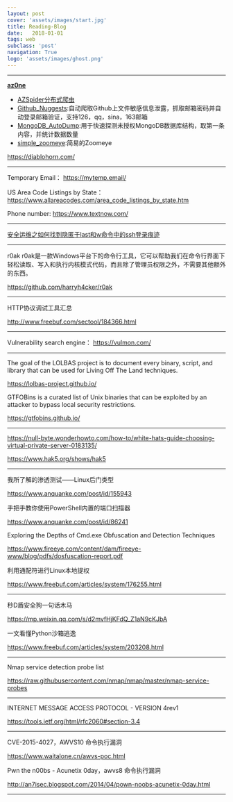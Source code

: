 ```yaml
---
layout: post
cover: 'assets/images/start.jpg'
title: Reading-Blog
date:   2018-01-01
tags: web
subclass: 'post'
navigation: True
logo: 'assets/images/ghost.png'
---
```


---

[**az0ne**](http://az0ne.lofter.com/)

- [AZSpider分布式爬虫](https://github.com/az0ne/AZSpider)
- [Github_Nuggests](https://github.com/az0ne/Github_Nuggests):自动爬取Github上文件敏感信息泄露，抓取邮箱密码并自动登录邮箱验证，支持126，qq，sina，163邮箱 
- [MongoDB_AutoDump](https://github.com/az0ne/MongoDB_AutoDump):用于快速探测未授权MongoDB数据库结构，取第一条内容，并统计数据数量
- [simple_zoomeye](https://github.com/az0ne/simple_zoomeye):简易的Zoomeye

https://diablohorn.com/

---

Temporary Email：
https://mytemp.email/

US Area Code Listings by State：
https://www.allareacodes.com/area_code_listings_by_state.htm

Phone number:
https://www.textnow.com/

---

[安全运维之如何找到隐匿于last和w命令中的ssh登录痕迹](http://www.freebuf.com/articles/system/182860.html)

---

r0ak
r0ak是一款Windows平台下的命令行工具，它可以帮助我们在命令行界面下轻松读取、写入和执行内核模式代码，而且除了管理员权限之外，不需要其他额外的东西。

https://github.com/harryh4cker/r0ak

---

HTTP协议调试工具汇总

http://www.freebuf.com/sectool/184366.html

---

Vulnerability search engine：
https://vulmon.com/

---

The goal of the LOLBAS project is to document every binary, script, and library that can be used for Living Off The Land techniques.

https://lolbas-project.github.io/

GTFOBins is a curated list of Unix binaries that can be exploited by an attacker to bypass local security restrictions.

https://gtfobins.github.io/


---

https://null-byte.wonderhowto.com/how-to/white-hats-guide-choosing-virtual-private-server-0183135/

https://www.hak5.org/shows/hak5

---

我所了解的渗透测试——Linux后门类型

https://www.anquanke.com/post/id/155943

手把手教你使用PowerShell内置的端口扫描器

https://www.anquanke.com/post/id/86241

Exploring the Depths of Cmd.exe Obfuscation and Detection Techniques

https://www.fireeye.com/content/dam/fireeye-www/blog/pdfs/dosfuscation-report.pdf

利用通配符进行Linux本地提权

https://www.freebuf.com/articles/system/176255.html

---

秒D盾安全狗一句话木马

https://mp.weixin.qq.com/s/d2mvfHjKFdQ_Z1aN9cKJbA

一文看懂Python沙箱逃逸

https://www.freebuf.com/articles/system/203208.html

---

Nmap service detection probe list

https://raw.githubusercontent.com/nmap/nmap/master/nmap-service-probes

---

INTERNET MESSAGE ACCESS PROTOCOL - VERSION 4rev1

https://tools.ietf.org/html/rfc2060#section-3.4

---

CVE-2015-4027，AWVS10 命令执行漏洞

https://www.waitalone.cn/awvs-poc.html

Pwn the n00bs - Acunetix 0day，awvs8 命令执行漏洞

http://an7isec.blogspot.com/2014/04/pown-noobs-acunetix-0day.html

---


